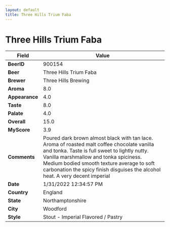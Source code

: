 ```yaml
---
layout: default
title: Three Hills Trium Faba
---
```


# Three Hills Trium Faba

| Field         | Value     |
|---------------|-----------|
| **BeerID** | 900154 |
| **Beer** | Three Hills Trium Faba |
| **Brewer** | Three Hills Brewing |
| **Aroma** | 8.0 |
| **Appearance** | 4.0 |
| **Taste** | 8.0 |
| **Palate** | 4.0 |
| **Overall** | 15.0 |
| **MyScore** | 3.9 |
| **Comments** | Poured dark brown almost black with tan lace. Aroma of roasted malt coffee chocolate vanilla and tonka. Taste is full sweet to lightly nutty. Vanilla marshmallow and tonka spiciness. Medium bodied smooth texture average to soft carbonation the spicy finish disguises the alcohol heat. A very decent imperial |
| **Date** | 1/31/2022 12:34:57 PM |
| **Country** | England |
| **State** | Northamptonshire |
| **City** | Woodford |
| **Style** | Stout - Imperial Flavored / Pastry |
